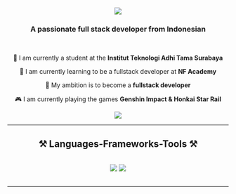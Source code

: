 <h1 align="center">
    <img src="https://readme-typing-svg.herokuapp.com/?font=Righteous&size=35&center=true&vCenter=true&width=500&height=70&duration=4000&lines=Hi+There!+👋;+I'm+Dimas+Rifqi+Ramadhani!;" />
</h1>

<h3 align="center">A passionate full stack developer from Indonesian</h3>

<br/>

<div align="center">

 
 🏫 I am currently a student at the **Institut Teknologi Adhi Tama Surabaya**
 
 🌱 I am currently learning to be a fullstack developer at **NF Academy**

🚀 My ambition is to become a **fullstack developer**

🎮 I am currently playing the games **Genshin Impact & Honkai Star Rail**

 </div>
 
<div align="center"> 
  <a href="mailto:dimasrifqiramadhani@gmail.com">
    <img src="https://img.shields.io/badge/Gmail-333333?style=for-the-badge&logo=gmail&logoColor=red" />
  </a>
<!--   <a href="https://linkedin.com/in/pedro-sales-muniz" target="_blank">
    <img src="https://img.shields.io/badge/LinkedIn-0077B5?style=for-the-badge&logo=linkedin&logoColor=white" target="_blank" />
  </a> -->
<!--   <a href="https://DimasRifqi.github.io" target="_blank">
     <img src="https://img.shields.io/badge/Portfolio-FF5722?style=for-the-badge&logo=todoist&logoColor=white" target="_blank" /> <!-- sqlite, safari, google-chrome are other good icon options -->

</div>

 <hr/>
 
<h2 align="center">⚒️ Languages-Frameworks-Tools ⚒️</h2>
<br/>
<div align="center">
    <img src="https://skillicons.dev/icons?i=react,androidstudio,bootstrap,ps,html,css,vscode,github,figma,git" />
    <img src="https://skillicons.dev/icons?i=nodejs,js,npm,python,express,mysql,mongodb,cpp,java,laravel,php,pnpm,vite" /><br>
</div>

<br/>
<hr/>
